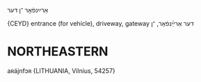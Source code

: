 אַרײַנפֿאָר
־ן
דער

{CEYD}
entrance (for vehicle), driveway, gateway דער אַרײַ֜נפֿאָר, ־ן

NORTHEASTERN
==============

aʀájnfɔʀ {LITHUANIA, Vilnius, 54257}